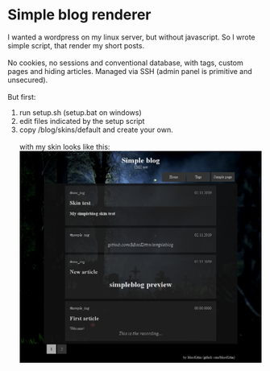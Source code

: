 # Simple blog renderer
I wanted a wordpress on my linux server, but without javascript. So I wrote simple script, that render my short posts.
<br><br>
No cookies, no sessions and conventional database, with tags, custom pages and hiding articles. Managed via SSH (admin panel is primitive and unsecured).<br><br>
But first:<br>
1) run setup.sh (setup.bat on windows)
2) edit files indicated by the setup script
3) copy /blog/skins/default and create your own.<br><br>
with my skin looks like this:<br>
![preview](https://raw.githubusercontent.com/MissKittin/simpleblog/master/preview_main.png)
